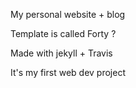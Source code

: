 My personal website + blog

Template is called Forty ?

Made with jekyll + Travis

It's my first web dev project
